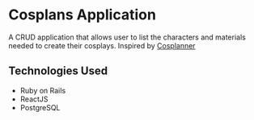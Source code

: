 # Cosplans Application

A CRUD application that allows user to list the characters and materials needed to create their cosplays. Inspired by [Cosplanner](http://www.cosplanner.net) 

## Technologies Used
 - Ruby on Rails
 - ReactJS
 - PostgreSQL
 
